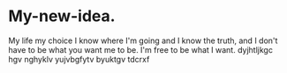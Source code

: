 # My-new-idea.
My life my choice
I know where I'm going and I know the truth, and I don't have to be what you want me to be. I'm free to be what I want. 
dyjhtljkgc hgv nghyklv yujvbgfytv byuktgv tdcrxf
